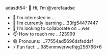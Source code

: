 adasdt54- 👋 Hi, I’m @verefaadse
- 👀 I’m interested in ...
- 🌱 I’m currently learning ...33fg54477447
- 💞️ I’m looking to collaborate on ...wer
- 📫 How to reach me ...123999
- 😄 Pronouns: ...77554ad5696dsfsddsf
- ⚡ Fun fact: ...985vnmwerwefhjg258766+6
<!---65wercxvsdf GitHub profile.
You can click the Preview link to take a look at 45your changfsd
